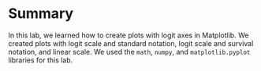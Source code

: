 # Summary

In this lab, we learned how to create plots with logit axes in Matplotlib. We created plots with logit scale and standard notation, logit scale and survival notation, and linear scale. We used the `math`, `numpy`, and `matplotlib.pyplot` libraries for this lab.

